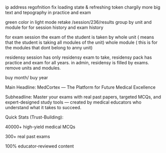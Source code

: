 ip address regofnition
fix loading state & refreshing
token chargily
more big text and tepography in practice and exam


green color in light mode 
retake /session/236/results
group by unit and module for for session history and exam history 



for exam session
the exam of the student is taken by 
whole unit ( means that the student is taking all modules of the unit)
whole module ( this is for the modules that dont belong to anny unit)



residensy session has only residensy exam to take,
residensy pack has practice and exam for all years.
in admin, residensy is filled by exams. remove units and modules.



buy month/ buy year


Main Headline:
MedCortex — The Platform for Future Medical Excellence

Subheadline:
Master your exams with real past papers, targeted MCQs, and expert-designed study tools — created by medical educators who understand what it takes to succeed.

Quick Stats (Trust-Building):

40000+ high-yield medical MCQs

300+ real past exams

100% educator-reviewed content

